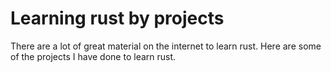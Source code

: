 # Learning rust by projects

There are a lot of great material on the internet to learn rust. Here are some of the projects I have done to learn rust.